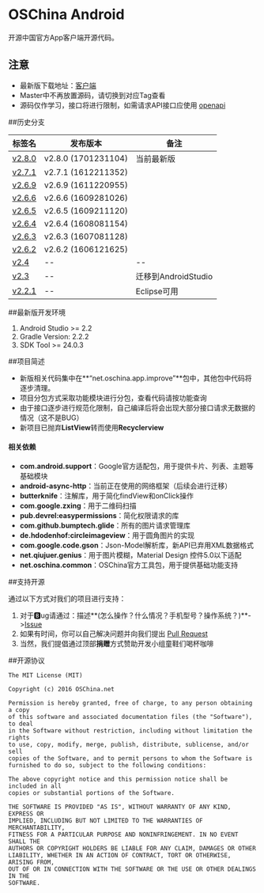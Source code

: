 # OSChina Android

开源中国官方App客户端开源代码。



## 注意

- 最新版下载地址：[客户端](http://www.oschina.net/app/)
- Master中不再放置源码，请切换到对应Tag查看
- 源码仅作学习，接口将进行限制，如需请求API接口应使用 [openapi](http://www.oschina.net/openapi)



##历史分支

| 标签名                                      | 发布版本                | 备注               |
| ---------------------------------------- | ------------------- | ---------------- |
| [v2.8.0](http://git.oschina.net/oschina/android-app/tree/v2.8.0/) | v2.8.0 (1701231104) | 当前最新版            |
| [v2.7.1](http://git.oschina.net/oschina/android-app/tree/v2.7.1/) | v2.7.1 (1612211352) |             |
| [v2.6.9](http://git.oschina.net/oschina/android-app/tree/v2.6.9/) | v2.6.9 (1611220955) |             |
| [v2.6.6](http://git.oschina.net/oschina/android-app/tree/v2.6.6/) | v2.6.6 (1609281026) |                  |
| [v2.6.5](http://git.oschina.net/oschina/android-app/tree/v2.6.5/) | v2.6.5 (1609211120) |                  |
| [v2.6.4](http://git.oschina.net/oschina/android-app/tree/v2.6.4/) | v2.6.4 (1608081154) |                  |
| [v2.6.3](http://git.oschina.net/oschina/android-app/tree/v2.6.3/) | v2.6.3 (1607081128) |                  |
| [v2.6.2](http://git.oschina.net/oschina/android-app/tree/v2.6.2/) | v2.6.2 (1606121625)  |                  |
| [v2.4](http://git.oschina.net/oschina/android-app/tree/v2.4/) | --                  | --               |
| [v2.3](http://git.oschina.net/oschina/android-app/tree/v2.3/) | --                  | 迁移到AndroidStudio |
| [v2.2.1](http://git.oschina.net/oschina/android-app/tree/v2.2.1/) | --                  | Eclipse可用        |



##最新版开发环境

1. Android Studio >= 2.2
2. Gradle Version: 2.2.2
3. SDK Tool >= 24.0.3



##项目简述

- 新版相关代码集中在**“net.oschina.app.improve”**包中，其他包中代码将逐步清理。
- 项目分包方式采取功能模块进行分包，查看代码请按功能查询
- 由于接口逐步进行规范化限制，自己编译后将会出现大部分接口请求无数据的情况（这不是BUG）
- 新项目已抛弃**ListView**转而使用**Recyclerview**

#### 相关依赖

- **com.android.support**：Google官方适配包，用于提供卡片、列表、主题等基础模块
- **android-async-http**：当前正在使用的网络框架（后续会进行迁移）
- **butterknife**：注解库，用于简化findView和onClick操作
- **com.google.zxing**：用于二维码扫描
- **pub.devrel:easypermissions**：简化权限请求的库
- **com.github.bumptech.glide**：所有的图片请求管理库
- **de.hdodenhof:circleimageview**：用于圆角图片的实现
- **com.google.code.gson**：Json-Model解析库，新API已弃用XML数据格式
- **net.qiujuer.genius**：用于图片模糊，Material Design 控件5.0以下适配
- **net.oschina.common**：OSChina官方工具包，用于提供基础功能支持



##支持开源

通过以下方式对我们的项目进行支持：

1. 对于🅱ug请通过：描述**(怎么操作？什么情况？手机型号？操作系统？)**->[Issue](http://git.oschina.net/oschina/android-app/issues/new?issue%5Bassignee_id%5D=&issue%5Bmilestone_id%5D=)
2. 如果有时间，你可以自己解决问题并向我们提出 [Pull Request](http://git.oschina.net/oschina/android-app/pulls)
3. 当然，我们提倡通过顶部**捐赠**方式赞助开发小组童鞋们喝杯咖啡



##开源协议

	The MIT License (MIT)

	Copyright (c) 2016 OSChina.net

	Permission is hereby granted, free of charge, to any person obtaining a copy
	of this software and associated documentation files (the "Software"), to deal
	in the Software without restriction, including without limitation the rights
	to use, copy, modify, merge, publish, distribute, sublicense, and/or sell
	copies of the Software, and to permit persons to whom the Software is
	furnished to do so, subject to the following conditions:

	The above copyright notice and this permission notice shall be included in all
	copies or substantial portions of the Software.

	THE SOFTWARE IS PROVIDED "AS IS", WITHOUT WARRANTY OF ANY KIND, EXPRESS OR
	IMPLIED, INCLUDING BUT NOT LIMITED TO THE WARRANTIES OF MERCHANTABILITY,
	FITNESS FOR A PARTICULAR PURPOSE AND NONINFRINGEMENT. IN NO EVENT SHALL THE
	AUTHORS OR COPYRIGHT HOLDERS BE LIABLE FOR ANY CLAIM, DAMAGES OR OTHER
	LIABILITY, WHETHER IN AN ACTION OF CONTRACT, TORT OR OTHERWISE, ARISING FROM,
	OUT OF OR IN CONNECTION WITH THE SOFTWARE OR THE USE OR OTHER DEALINGS IN THE
	SOFTWARE.
